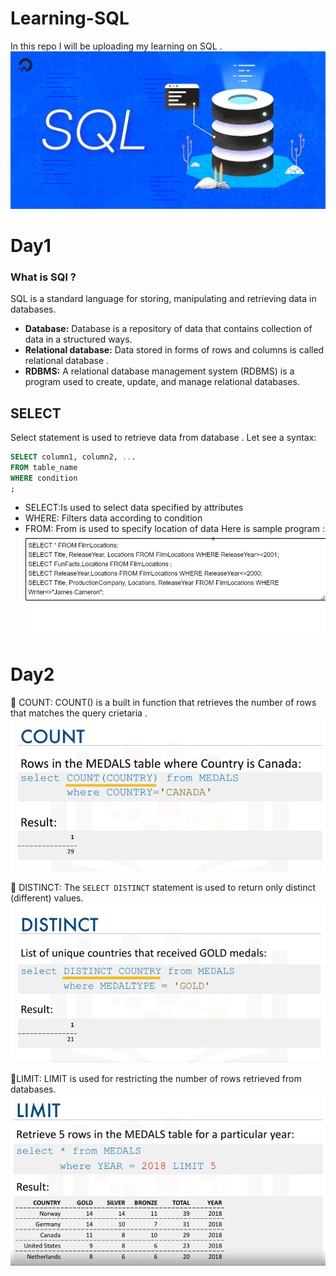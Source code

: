 # Learning-SQL
In this repo I will be uploading my learning on SQL .
![alt text](https://github.com/Utshav-paudel/Learning-SQL/blob/c5e6b0447c2456eb0f48901c5370d9b730ae5780/image/sql.jpg)
# Day1
### What is SQl ?
SQL is a standard language for storing, manipulating and retrieving data in databases.
* **Database:** Database is a repository of data that contains collection of data in a structured ways.
* **Relational database:** Data stored in forms of rows and columns is called relational database .
* **RDBMS:** A relational database management system (RDBMS) is a program used to create, update, and manage relational databases.

## SELECT
Select statement is used to retrieve data from database .
Let see a syntax:
```SQL
SELECT column1, column2, ...
FROM table_name
WHERE condition
;
```
* SELECT:Is used to select data specified by attributes
* WHERE: Filters data according to condition
* FROM: From is used to specify location of data
Here is sample program :
![Sample program](https://github.com/Utshav-paudel/Learning-SQL/blob/396c5955c91c1a28587883705087a4bd39d4be46/image/day1.png)
# Day2
:large_blue_diamond: COUNT:
COUNT() is a built in function that retrieves the number of rows that matches the query crietaria .
![alt text](https://github.com/Utshav-paudel/Learning-SQL/blob/860902eb2c60d0c6a81713bf0e893fe89b2e5cb0/image/day%202%20COUNT.png)

:large_blue_diamond: DISTINCT:
The ```SELECT DISTINCT``` statement is used to return only distinct (different) values.
![alt text](https://github.com/Utshav-paudel/Learning-SQL/blob/860902eb2c60d0c6a81713bf0e893fe89b2e5cb0/image/day2%20DISTINCT.png)

:large_blue_diamond:LIMIT: 
LIMIT is used for restricting the number of rows retrieved from databases.
![alt text](https://github.com/Utshav-paudel/Learning-SQL/blob/860902eb2c60d0c6a81713bf0e893fe89b2e5cb0/image/day2%20LIMIT.png)
